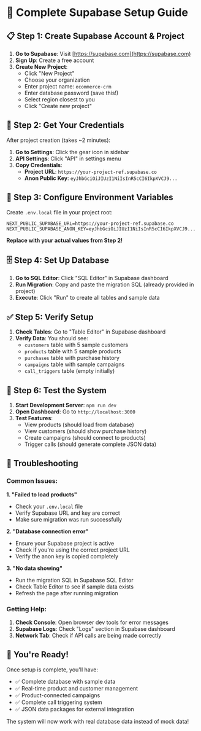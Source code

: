 # 🚀 Complete Supabase Setup Guide

## 📋 Step 1: Create Supabase Account & Project

1. **Go to Supabase**: Visit [https://supabase.com](https://supabase.com)
2. **Sign Up**: Create a free account
3. **Create New Project**: 
   - Click "New Project"
   - Choose your organization
   - Enter project name: `ecommerce-crm`
   - Enter database password (save this!)
   - Select region closest to you
   - Click "Create new project"

## 🔑 Step 2: Get Your Credentials

After project creation (takes ~2 minutes):

1. **Go to Settings**: Click the gear icon in sidebar
2. **API Settings**: Click "API" in settings menu
3. **Copy Credentials**:
   - **Project URL**: `https://your-project-ref.supabase.co`
   - **Anon Public Key**: `eyJhbGciOiJIUzI1NiIsInR5cCI6IkpXVCJ9...`

## 📝 Step 3: Configure Environment Variables

Create `.env.local` file in your project root:

```env
NEXT_PUBLIC_SUPABASE_URL=https://your-project-ref.supabase.co
NEXT_PUBLIC_SUPABASE_ANON_KEY=eyJhbGciOiJIUzI1NiIsInR5cCI6IkpXVCJ9...
```

**Replace with your actual values from Step 2!**

## 🗄️ Step 4: Set Up Database

1. **Go to SQL Editor**: Click "SQL Editor" in Supabase dashboard
2. **Run Migration**: Copy and paste the migration SQL (already provided in project)
3. **Execute**: Click "Run" to create all tables and sample data

## ✅ Step 5: Verify Setup

1. **Check Tables**: Go to "Table Editor" in Supabase dashboard
2. **Verify Data**: You should see:
   - `customers` table with 5 sample customers
   - `products` table with 5 sample products
   - `purchases` table with purchase history
   - `campaigns` table with sample campaigns
   - `call_triggers` table (empty initially)

## 🎯 Step 6: Test the System

1. **Start Development Server**: `npm run dev`
2. **Open Dashboard**: Go to `http://localhost:3000`
3. **Test Features**:
   - View products (should load from database)
   - View customers (should show purchase history)
   - Create campaigns (should connect to products)
   - Trigger calls (should generate complete JSON data)

## 🔧 Troubleshooting

### Common Issues:

**1. "Failed to load products"**
- Check your `.env.local` file
- Verify Supabase URL and key are correct
- Make sure migration was run successfully

**2. "Database connection error"**
- Ensure your Supabase project is active
- Check if you're using the correct project URL
- Verify the anon key is copied completely

**3. "No data showing"**
- Run the migration SQL in Supabase SQL Editor
- Check Table Editor to see if sample data exists
- Refresh the page after running migration

### Getting Help:

1. **Check Console**: Open browser dev tools for error messages
2. **Supabase Logs**: Check "Logs" section in Supabase dashboard
3. **Network Tab**: Check if API calls are being made correctly

## 🚀 You're Ready!

Once setup is complete, you'll have:
- ✅ Complete database with sample data
- ✅ Real-time product and customer management
- ✅ Product-connected campaigns
- ✅ Complete call triggering system
- ✅ JSON data packages for external integration

The system will now work with real database data instead of mock data!